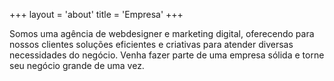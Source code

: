 +++
layout = 'about'
title = 'Empresa'
+++    



Somos uma agência de webdesigner e marketing digital, oferecendo para nossos clientes soluções eficientes e criativas para atender diversas necessidades do negócio. Venha fazer parte de uma empresa sólida e torne seu negócio grande de uma vez. 